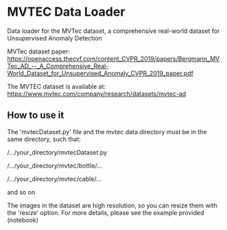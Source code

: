 # MVTEC Data Loader

Data loader for the MVTec dataset, a comprehensive real-world dataset for Unsupervised Anomaly Detection

MVTec dataset paper: https://openaccess.thecvf.com/content_CVPR_2019/papers/Bergmann_MVTec_AD_--_A_Comprehensive_Real-World_Dataset_for_Unsupervised_Anomaly_CVPR_2019_paper.pdf

The MVTEC dataset is available at: https://www.mvtec.com/company/research/datasets/mvtec-ad

## How to use it

The 'mvtecDataset.py' file and the mvtec data directory must be in the same directory, such that:

/.../your_directory/mvtecDataset.py

/.../your_directory/mvtec/bottle/...

/.../your_directory/mvtec/cable/...

and so on

The images in the dataset are high resolution, so you can resize them with the 'resize' option. For more details, please see the example provided (notebook)
